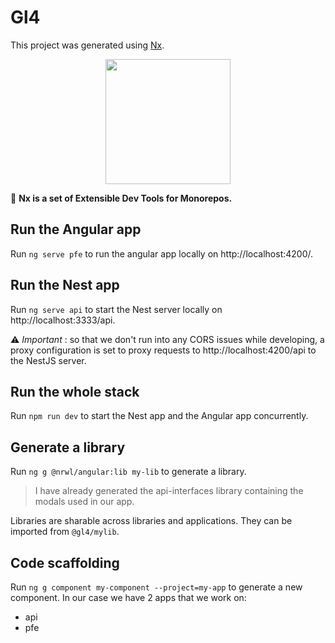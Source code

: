 # Gl4

This project was generated using [Nx](https://nx.dev).

<p align="center"><img src="https://raw.githubusercontent.com/nrwl/nx/master/images/nx-logo.png" width="200"></p>

🔎 **Nx is a set of Extensible Dev Tools for Monorepos.**

## Run the Angular app
Run `ng serve pfe` to run the angular app locally on http://localhost:4200/.

## Run the Nest app
Run `ng serve api` to start the Nest server locally on http://localhost:3333/api.

⚠ *Important* : so that we don't run into any CORS issues while developing, a proxy configuration is set to proxy requests to http://localhost:4200/api to the NestJS server.

## Run the whole stack
Run `npm run dev` to start the Nest app and the Angular app concurrently.

## Generate a library

Run `ng g @nrwl/angular:lib my-lib` to generate a library.

> I have already generated the api-interfaces library containing the modals used in our app.

Libraries are sharable across libraries and applications. They can be imported from `@gl4/mylib`.


## Code scaffolding

Run `ng g component my-component --project=my-app` to generate a new component.
In our case we have 2 apps that we work on: 
- api
- pfe